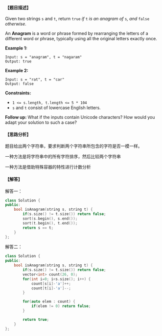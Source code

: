 #### 【题目描述】

Given two strings `s` and `t`, return `true` *if* `t` *is an anagram of* `s`*, and* `false` *otherwise*.

An **Anagram** is a word or phrase formed by rearranging the letters of a different word or phrase, typically using all the original letters exactly once.

**Example 1:**

```
Input: s = "anagram", t = "nagaram"
Output: true
```

**Example 2:**

```
Input: s = "rat", t = "car"
Output: false
```

 **Constraints:**

- `1 <= s.length, t.length <= 5 * 104`
- `s` and `t` consist of lowercase English letters.

 **Follow up:** What if the inputs contain Unicode characters? How would you adapt your solution to such a case?

#### 【思路分析】

题目给出两个字符串，要求判断两个字符串所包含的字符是否一模一样。

一种方法是将字符串中的所有字符排序，然后比较两个字符串

一种方法是借助特殊容器的特性进行计数分析

#### 【解答】

解答一：

```cpp
class Solution {
public:
    bool isAnagram(string s, string t) {
        if(s.size() != t.size()) return false;
        sort(s.begin(), s.end());
        sort(t.begin(), t.end());
        return s == t;
    }
};
```

解答二：

```cpp
class Solution {
public:
    bool isAnagram(string s, string t) {
        if(s.size() != t.size()) return false;
        vector<int> count(26, 0);
        for(int i=0; i<s.size(); i++) {
            count[s[i]-'a']++;
            count[t[i]-'a']--;
        }

        for(auto elem : count) {
            if(elem != 0) return false;
        }

        return true;
    }
};
```



